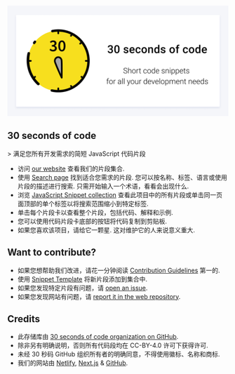 <div class="github-widget" data-repo="30-seconds/30-seconds-of-code"></div>

[![Logo](https://raw.githubusercontent.com/30-seconds/30-seconds-of-code/master//logo.png)](https://30secondsofcode.org/js/p/1)

## 30 seconds of code

&gt; 满足您所有开发需求的简短 JavaScript 代码片段

* 访问 [our website](https://30secondsofcode.org) 查看我们的片段集合.
* 使用 [Search page](https://30secondsofcode.org/search) 找到适合您需求的片段. 您可以按名称、标签、语言或使用片段的描述进行搜索. 只需开始输入一个术语，看看会出现什么.
* 浏览 [JavaScript Snippet collection](https://30secondsofcode.org/js/p/1) 查看此项目中的所有片段或单击同一页面顶部的单个标签以将搜索范围缩小到特定标签.
* 单击每个片段卡以查看整个片段，包括代码、解释和示例.
* 您可以使用代码片段卡底部的按钮将代码复制到剪贴板.
 * 如果您喜欢该项目，请给它一颗星. 这对维护它的人来说意义重大.

## Want to contribute?

* 如果您想帮助我们改进，请花一分钟阅读 [Contribution Guidelines](https://github.com/30-seconds/30-seconds-of-code/blob/master//CONTRIBUTING.md) 第一的.
* 使用 [Snippet Template](https://github.com/30-seconds/30-seconds-of-code/blob/master//snippet-template.md) 将新片段添加到集合中.
* 如果您发现特定片段有问题，请 [open an issue](https://github.com/30-seconds/30-seconds-of-code/issues/new).
* 如果您发现网站有问题，请 [report it in the web repository](https://github.com/30-seconds/30-seconds-web/issues/new).

## Credits

* 此存储库由 [30 seconds of code organization on GitHub](https://github.com/30-seconds).
* 除非另有明确说明，否则所有代码段均在 CC-BY-4.0 许可下获得许可.
* 未经 30 秒码 GitHub 组织所有者的明确同意，不得使用徽标、名称和商标.
* 我们的网站由 [Netlify](https://www.netlify.com/), [Next.js](https://nextjs.org/) & [GitHub](https://github.com/).
